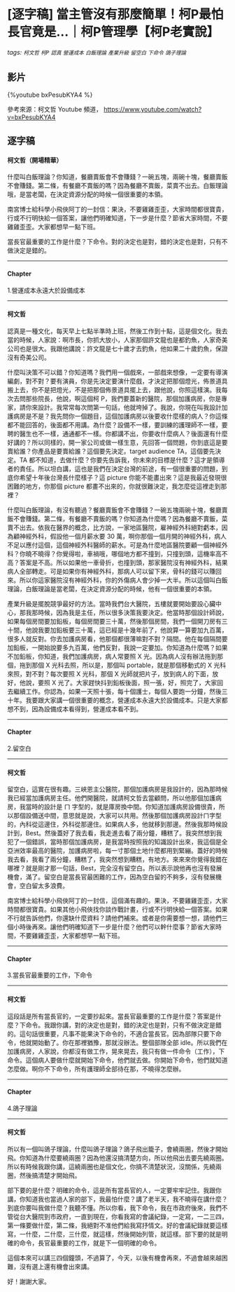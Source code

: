 # [逐字稿] 當主管沒有那麼簡單！柯P最怕長官竟是...｜柯P管理學【柯P老實說】 

###### tags: `柯文哲` `柯P` `認真` `營運成本` `白飯理論` `產業升級` `留空白` `下命令` `鴿子理論`

## 影片

{%youtube bxPesubKYA4 %}

參考來源：柯文哲 Youtube 頻道， https://www.youtube.com/watch?v=bxPesubKYA4


## 逐字稿

#### 柯文哲（開場精華）

什麼叫白飯理論？你知道，餐廳賣飯會不會賺錢？一碗五塊，兩碗十塊，餐廳賣飯不會賺錢。第二條，有餐廳不賣飯的嗎？因為餐廳不賣飯，菜賣不出去。白飯理論哦，是當老闆，在決定資源分配的時候一個很重要的本領。

南宮博士給科學小飛俠阿丁的一封信：果決，不要雞雞歪歪，大家時間都很寶貴，行或不行明快給一個答案，讓他們明確知道，下一步是什麼？節省大家時間，不要雞雞歪歪。大家都想早一點下班。

當長官最重要的工作是什麼？下命令。對的決定也是對，錯的決定也是對，只有不做決定是錯的。

---

#### Chapter

1.營運成本永遠大於設備成本

---

#### 柯文哲

認真是一種文化，每天早上七點半準時上班，然後工作到十點，這是個文化。我去當的時候，人家說：啊市長，你抓大放小，人家那個許文龍也是都釣魚，人家奇美公司也是很大。我跟他講說：許文龍是七十歲才去釣魚，他如果二十歲釣魚，保證沒有奇美公司。

什麼叫決策不可以錯？你知道嗎？我們用一個戲來，一部戲來想像，一定要有導演編劇，對不對？要有演員，你是先決定要演什麼戲，才決定把那個燈光，佈景道具搬上去，你不是把燈光，不是把那個佈景道具擺上去，跟他說，你照這樣演。我每次去問那些院長，他說，啊這個柯 P，我們要蓋新的醫院，那個加護病房，你是專家，請你來設計。我常常每次問第一句話，他就垮掉了。我說，你現在叫我設計加護病房是不是？我先問你一個題目，這個加護病房以後要收什麼樣的病人？你這條都不能回答的，後面都不用講。為什麼？設備不一樣，要訓練的護理師不一樣，要聘的醫生也不一樣，通通都不一樣。你都講不出，你要收什麼病人？後面還有什麼好講的？所以同樣的，開一家公司或做一樣生意，先回答一個問題，你到底這是要賣給誰？你產品是要賣給誰？這個要先決定。target audience TA，這個要先決定。TA 都不知道，去做什麼？你要先告訴我，你未來的目標是什麼？這才是領導者的責任。所以坦白講，這也是我們在決定台灣的前途，有一個很重要的問題，到底你希望十年後台灣長什麼樣子？這 picture 你能不能畫出來？這是我最近發現很困難的地方，你那個 picture 都畫不出來的，你就很難決定，我怎麼從這裡走到那裡？

什麼叫白飯理論，有沒有聽過？餐廳賣飯會不會賺錢？一碗五塊兩碗十塊，餐廳賣飯不會賺錢。第二條，有餐廳不賣飯的嗎？你知道為什麼嗎？因為餐廳不賣飯，菜賣不出去。依我在醫界的概念，比方說，一家地區醫院，雇神經外科絕對虧本，因為顧神經外科，假設他一個月薪水要 30 萬，啊你那個一個月開的神經外科，病人不足以應付這個，這個神經外科醫師的薪水。可是為什麼地區醫院要顧一個神經外科？你曉不曉得？你覺得啦，車禍哦，哪個地方都不撞到，只撞到頭，這機率高不高？答案是不高。所以如果他一車骨折，也撞到頭，那家醫院沒有神經外科，結果病人全部轉走。可是如果你有神經外科，那病人可以留下來，骨科的錢可以賺回來。所以你這家醫院沒有神經外科，你的外傷病人會少掉一大半。所以這個叫白飯理論，白飯理論是當老闆，在決定資源分配的時候，他有一個很重要的本領。

產業升級是擺脫競爭最好的方法。當時我們台大醫院，五樓就要開始要設心臟中心，那我那時候，因為我是主任，所以很多決策我要決定。他當時那個設計師說，如果每個房間要加鉛板，每個房間要三十萬，然後那個房間，我們一個開刀房有三十間，他說我要加鉛板要三十萬，這已經是十幾年前了，他說算一算要加九百萬，很多人就反對。你去加護病房看，他那個都很薄嘛對不對？隔間。他在每個隔間要加鉛板，一開始說要多九百萬，他們反對，我說一定要加。你知道為什麼嗎？如果不加鉛板，你知道，我們加護病房，病人常要照 X 光。因為病人沒有辦法拖到那個，拖到那個 X 光科去照，所以是，那個叫 portable，就是那個移動式的 X 光科來照，對不對？每次要照 X 光科，那個 X 光師就把片子，放到病人的下面，放好，他說，要照 X 光了。大家趕快抖到鉛板後面，照一張，好，照完了，大家回去繼續工作。你認為，如果一天照十張，每十個護士，每個人要跑一分鐘，然後三十年。我要跟大家講一個很重要的概念，營運成本永遠大於設備成本。只是大家都想不到，因為設備成本看得到，營運成本看不到。

---

#### Chapter

2.留空白

---

#### 柯文哲

留空白，這實在很有趣。三峽恩主公醫院，那個加護病房是我設計的，因為那時候我已經當加護病房主任。他們開醫院，就請柯文哲去當顧問，所以他那個加護病房，我當時的設計是 ㄇ 字型的，就是庫房換中間。你知道加護病房設備很貴，所以那個設備送中間，意思就是說，大家可以共用。然後那個加護病房設計ㄇ字型的，內科從這邊住，外科從那邊住。如果病人多，他就移到那邊。然後我那時候設計到，Best。然後蓋好了我去看，我走進去看了兩分鐘，糟糕了。我突然想到我犯了一個錯誤，當時那個加護病房，是我當時按照我的知識設計出來，我這個是全亞洲效率最高的醫院，加護病房啦，每一寸那個土地什麼都用到緊繃。蓋好的時候我去看，我看了兩分鐘，糟糕了，我突然想到糟糕，有地方。來來來你覺得我錯在哪裡？就是剛才那一句話，Best，完全沒有留空白。所以表示說他再也沒有發展機會，滿了。留空白是當長官最困難的工作，因為空白留的不夠多，沒有發展機會，空白留太多浪費。

南宮博士給科學小飛俠阿丁的一封信，這個滿有趣的。果決，不要雞雞歪歪，大家時間都很寶貴。如果其他小飛俠找你談作戰計畫，行或不行明快給一個答案。如果不行就告訴他們，你還缺什麼資料？請他們補來。或者是你需要想一想，請他們三個小時後再來。讓他們明確知道下一步是什麼？他們可以幹什麼事？節省大家時間，不要雞雞歪歪，大家都想早一點下班。

---

#### Chapter

3.當長官最重要的工作，下命令

---

#### 柯文哲

這段話是所有當長官的，一定要抄起來。當長官最重要的工作是什麼？答案是什麼？下命令。我跟你講，對的決定也是對，錯的決定也是對，只有不做決定是錯的。這句話很重要，凡事不能果決下命令的，不適合當長官。因為部隊只要下命令，他就開始動了。你在那裡猶豫，那就沒辦法。整個部隊全部 idle。所以我們在加護病房，人家說，你都沒有做工作，晃來晃去，我只有做一件命令（工作），下命令。這個病人要做什麼就開始下命令，他們就去做。你開始下命令，他們就知道怎麼做。啊你不下命令，所有護理師全部待在那，不曉得怎麼辦。

---

#### Chapter

4.鴿子理論

---

#### 柯文哲

所以有一個叫鴿子理論，什麼叫鴿子理論？鴿子飛出籠子，會繞兩圈，然後才開始飛。你知道為什麼要繞兩圈？因為他還沒搞清楚方向，所以他飛出去要先繞兩圈。所以有時候我跟你講，這繞兩圈也是個文化，你搞不清楚狀況，沒關係，先繞兩圈，然後搞清楚才開始飛。

部下要的是什麼？明確的命令，這是所有當長官的人，一定要牢牢記住。我跟你講，你知道我也當過人家的部下，我最怕什麼？講了老半天，我不曉得在講什麼？到底你要叫我做什麼？我聽不懂。所以你看，我下命令，我在市政府後來，我們不管從台大醫院到市政府，一直到現在，你看我寫的會議紀錄，一定寫，一二三四，第一條要做什麼，第二條，我絕對不准他們給我寫抒情文。好的會議紀錄就要這樣寫，一什麼，二什麼，三什麼，就這樣，然後開始列管，就這樣。部下要的就是明確的命令，長官最重要的工作，就是下一個明確的命令。

這個本來可以講三四個鐘頭，不過算了，今天，以後有機會再來，不過會越來越困難，沒有選上還有機會出來講。

好！謝謝大家。
